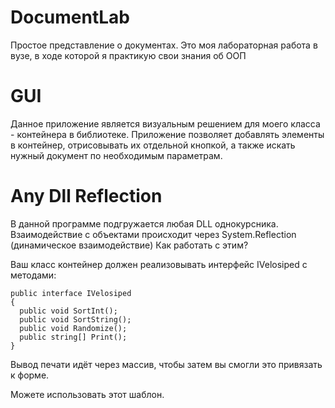 # DocumentLab

Простое представление о документах. Это моя лабораторная работа в вузе, в ходе которой я практикую свои знания об ООП

# GUI

Данное приложение является визуальным решением для моего класса - контейнера в библиотеке. Приложение позволяет добавлять элементы в контейнер, отрисовывать их отдельной кнопкой, а также искать нужный документ по необходимым параметрам.

# Any Dll Reflection

В данной программе подгружается любая DLL однокурсника. Взаимодействие с объектами происходит через System.Reflection (динамическое взаимодействие)
Как работать с этим?

Ваш класс контейнер должен реализовывать интерфейс IVelosiped с методами:

```
public interface IVelosiped
{
  public void SortInt();
  public void SortString();
  public void Randomize();
  public string[] Print();
}
```

Вывод печати идёт через массив, чтобы затем вы смогли это привязать к форме.

Можете использовать этот шаблон.
